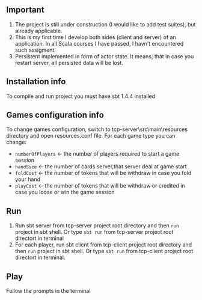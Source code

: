 ## Important

1. The project is still under construction (I would like to add test suites), but already applicable.
2. This is my first time I develop both sides (client and server) of an application. In all Scala courses I have passed, I havn't encountered such assigment.
3. Persistent implemented in form of actor state. It means, that in case you restart server, all persisted data will be lost.


## Installation info

To compile and run project you must have sbt 1.4.4 installed

## Games configuration info
To change games configuration, switch to tcp-server\src\main\resources directory and open resources.conf file.
For each game type you can change:
- ```numberOfPlayers``` <- the number of players required to start a game session
- ```handSize``` <- the number of cards server,that server deal at game start
- ```foldCost``` <- the number of tokens that will be withdraw in case you fold your hand
- ```playCost``` <- the number of tokens that will be withdraw or credited in case you loose or win the game session


## Run

1. Run sbt server from tcp-server project root directory and then ```run``` project in sbt shell. Or type ```sbt run``` from tcp-server project root directort in terminal
2. For each player, run sbt client from tcp-client project root directory and then ```run``` project in sbt shell. Or type ```sbt run``` from tcp-client project root directort in terminal.

## Play

Follow the prompts in the terminal

